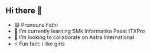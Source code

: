 ## Hi there 👋

- 😄 Pronouns Fathi
- 🌱 I’m currently learning SMk Informatika Pesat ITXPro
- 👯 I’m looking to collaborate on Astra International
- ⚡ Fun fact: i like girls


